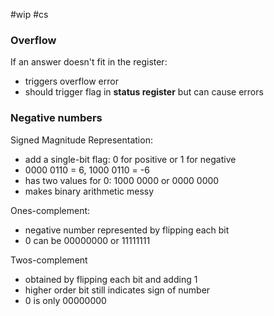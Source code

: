 #wip #cs 

### Overflow

If an answer doesn't fit in the register:
- triggers overflow error
- should trigger flag in **status register** but can cause errors

### Negative numbers

Signed Magnitude Representation:
- add a single-bit flag: 0 for positive or 1 for negative
- 0000 0110 = 6, 1000 0110 = -6
- has two values for 0: 1000 0000 or 0000 0000
- makes binary arithmetic messy

Ones-complement:
- negative number represented by flipping each bit 
- 0 can be 00000000 or 11111111

Twos-complement
- obtained by flipping each bit and adding 1
- higher order bit still indicates sign of number
- 0 is only 00000000